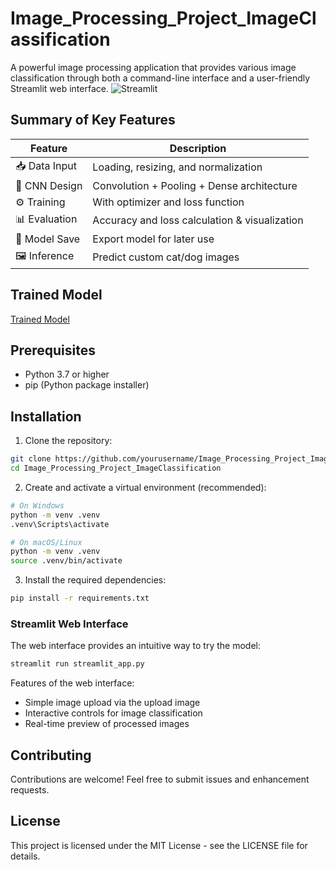 # Image_Processing_Project_ImageClassification
A powerful image processing application that provides various image classification through both a command-line interface and a user-friendly Streamlit web interface.
![Streamlit](https://cdn.discordapp.com/attachments/1371692177020813342/1371712784105996449/image.png?ex=68242294&is=6822d114&hm=aef23a6e9f8f0962fcd38a9d3d3b35558a81da4b3f5229f140dfb953eac33309&)

## Summary of Key Features

| Feature        | Description                                  |
|----------------|----------------------------------------------|
| 📥 Data Input   | Loading, resizing, and normalization         |
| 🧠 CNN Design   | Convolution + Pooling + Dense architecture   |
| ⚙️ Training     | With optimizer and loss function              |
| 📊 Evaluation   | Accuracy and loss calculation & visualization|
| 💾 Model Save  | Export model for later use                   |
| 🖼️ Inference   | Predict custom cat/dog images                |


## Trained Model
[Trained Model](https://drive.google.com/drive/folders/1uxCWBJalVoGmwLO-vnbkratjdaHIMxB8?usp=drive_link)


## Prerequisites
- Python 3.7 or higher
- pip (Python package installer)

## Installation

1. Clone the repository:
```bash
git clone https://github.com/yourusername/Image_Processing_Project_ImageClassification.git
cd Image_Processing_Project_ImageClassification

```

2. Create and activate a virtual environment (recommended):
```bash
# On Windows
python -m venv .venv
.venv\Scripts\activate

# On macOS/Linux
python -m venv .venv
source .venv/bin/activate
```

3. Install the required dependencies:
```bash
pip install -r requirements.txt
```

### Streamlit Web Interface

The web interface provides an intuitive way to try the model:

```bash
streamlit run streamlit_app.py
```

Features of the web interface:
- Simple image upload via the upload image
- Interactive controls for image classification
- Real-time preview of processed images

## Contributing

Contributions are welcome! Feel free to submit issues and enhancement requests.

## License

This project is licensed under the MIT License - see the LICENSE file for details.

